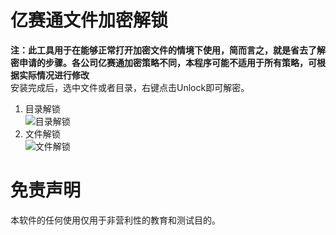 # 亿赛通文件加密解锁
**注：此工具用于在能够正常打开加密文件的情境下使用，简而言之，就是省去了解密申请的步骤。各公司亿赛通加密策略不同，本程序可能不适用于所有策略，可根据实际情况进行修改**  
安装完成后，选中文件或者目录，右键点击Unlock即可解密。

1. 目录解锁  
![目录解锁](https://github.com/zhang00lei/YiSaiTongUnlock/blob/main/%E5%8A%A8%E7%94%BB-1.gif)
2. 文件解锁  
![文件解锁](https://github.com/zhang00lei/YiSaiTongUnlock/blob/main/%E5%8A%A8%E7%94%BB1-1.gif)  

# 免责声明
本软件的任何使用仅用于非营利性的教育和测试目的。